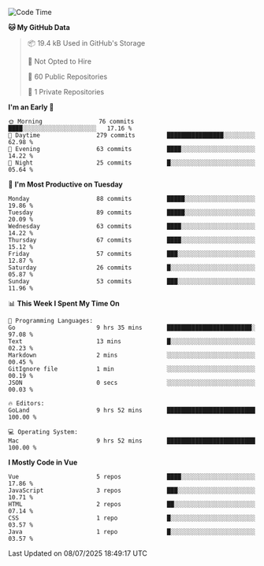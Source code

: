 <!--START_SECTION:waka-->
![Code Time](http://img.shields.io/badge/Code%20Time-1%2C473%20hrs%2013%20mins-blue)

**🐱 My GitHub Data** 

> 📦 19.4 kB Used in GitHub's Storage 
 > 
> 🚫 Not Opted to Hire
 > 
> 📜 60 Public Repositories 
 > 
> 🔑 1 Private Repositories 
 > 
**I'm an Early 🐤** 

```text
🌞 Morning                76 commits          ████░░░░░░░░░░░░░░░░░░░░░   17.16 % 
🌆 Daytime                279 commits         ████████████████░░░░░░░░░   62.98 % 
🌃 Evening                63 commits          ████░░░░░░░░░░░░░░░░░░░░░   14.22 % 
🌙 Night                  25 commits          █░░░░░░░░░░░░░░░░░░░░░░░░   05.64 % 
```
📅 **I'm Most Productive on Tuesday** 

```text
Monday                   88 commits          █████░░░░░░░░░░░░░░░░░░░░   19.86 % 
Tuesday                  89 commits          █████░░░░░░░░░░░░░░░░░░░░   20.09 % 
Wednesday                63 commits          ████░░░░░░░░░░░░░░░░░░░░░   14.22 % 
Thursday                 67 commits          ████░░░░░░░░░░░░░░░░░░░░░   15.12 % 
Friday                   57 commits          ███░░░░░░░░░░░░░░░░░░░░░░   12.87 % 
Saturday                 26 commits          █░░░░░░░░░░░░░░░░░░░░░░░░   05.87 % 
Sunday                   53 commits          ███░░░░░░░░░░░░░░░░░░░░░░   11.96 % 
```


📊 **This Week I Spent My Time On** 

```text
💬 Programming Languages: 
Go                       9 hrs 35 mins       ████████████████████████░   97.08 % 
Text                     13 mins             █░░░░░░░░░░░░░░░░░░░░░░░░   02.23 % 
Markdown                 2 mins              ░░░░░░░░░░░░░░░░░░░░░░░░░   00.45 % 
GitIgnore file           1 min               ░░░░░░░░░░░░░░░░░░░░░░░░░   00.19 % 
JSON                     0 secs              ░░░░░░░░░░░░░░░░░░░░░░░░░   00.03 % 

🔥 Editors: 
GoLand                   9 hrs 52 mins       █████████████████████████   100.00 % 

💻 Operating System: 
Mac                      9 hrs 52 mins       █████████████████████████   100.00 % 
```

**I Mostly Code in Vue** 

```text
Vue                      5 repos             ████░░░░░░░░░░░░░░░░░░░░░   17.86 % 
JavaScript               3 repos             ███░░░░░░░░░░░░░░░░░░░░░░   10.71 % 
HTML                     2 repos             ██░░░░░░░░░░░░░░░░░░░░░░░   07.14 % 
CSS                      1 repo              █░░░░░░░░░░░░░░░░░░░░░░░░   03.57 % 
Java                     1 repo              █░░░░░░░░░░░░░░░░░░░░░░░░   03.57 % 
```




 Last Updated on 08/07/2025 18:49:17 UTC
<!--END_SECTION:waka-->
